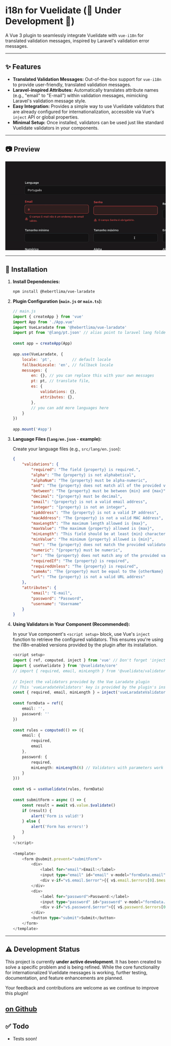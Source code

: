 # i18n for Vuelidate (🚧 Under Development 🚧)

A Vue 3 plugin to seamlessly integrate Vuelidate with `vue-i18n` for translated validation messages, inspired by Laravel's validation error messages.

---

## ✨ Features

* **Translated Validation Messages:** Out-of-the-box support for `vue-i18n` to provide user-friendly, translated validation messages.
* **Laravel-inspired Attributes:** Automatically translates attribute names (e.g., "email" to "E-mail") within validation messages, mimicking Laravel's validation message style.
* **Easy Integration:** Provides a simple way to use Vuelidate validators that are already configured for internationalization, accessible via Vue's `inject` API or global properties.
* **Minimal Setup:** Once installed, validators can be used just like standard Vuelidate validators in your components.

---

## 📷 Preview
![Previa](https://github.com/hebertlima/vue-laradate/blob/main/arts/vuelaradate.gif?raw=true)

---

## 🚀 Installation

1.  **Install Dependencies:**

    ```bash
    npm install @hebertlima/vue-laradate
    ```

2.  **Plugin Configuration (`main.js` or `main.ts`):**

    ```javascript
    // main.js
    import { createApp } from 'vue'
    import App from './App.vue'
    import VueLaradate from '@hebertlima/vue-laradate'
    import pt from '@lang/pt.json' // alias point to laravel lang folder

    const app = createApp(App)

    app.use(VueLaradate, {
        locale: 'pt',         // default locale
        fallbackLocale: 'en', // fallback locale
        messages: {
            en: {}, // you can replace this with your own messages
            pt: pt, // translate file,
            es: {
                validations: {},
                attributes: {},
            }, 
            // you can add more languages here
        }
    })

    app.mount('#app')
    ```

3.  **Language Files (`lang/en.json` - example):**

    Create your language files (e.g., `src/lang/en.json`):

    ```json
    {
        "validations": {
            "required": "The field {property} is required.",
            "alpha": "The {property} is not alphabetical",
            "alphaNum": "The {property} must be alpha-numeric",
            "and": "The {property} does not match all of the provided validators",
            "between": "The {property} must be between {min} and {max}",
            "decimal": "{property} must be decimal",
            "email": "{property} is not a valid email address",
            "integer": "{property} is not an integer",
            "ipAddress": "The {property} is not a valid IP address",
            "macAddress": "The {property} is not a valid MAC Address",
            "maxLength": "The maximum length allowed is {max}",
            "maxValue": "The maximum {property} allowed is {max}",
            "minLength": "This field should be at least {min} characters long",
            "minValue": "The minimum {property} allowed is {min}",
            "not": "The {property} does not match the provided validator",
            "numeric": "{property} must be numeric",
            "or": "The {property} does not match any of the provided validators",
            "requiredIf": "The {property} is required",
            "requiredUnless": "The {property} is required",
            "sameAs": "The {property} must be equal to the {otherName} value",
            "url": "The {property} is not a valid URL address"
        },
        "attributes": {
            "email": "E-mail",
            "password": "Password",
            "username": "Username"
        }
    }
    ```

4.  **Using Validators in Your Component (Recommended):**

    In your Vue component's `<script setup>` block, use Vue's `inject` function to retrieve the configured validators. This ensures you're using the i18n-enabled versions provided by the plugin after its installation.

    ```ts
    <script setup>
    import { ref, computed, inject } from 'vue' // Don't forget 'inject'
    import { useVuelidate } from '@vuelidate/core'
    // import { required, email, minLength } from '@vuelidate/validators' <-- remove this

    // Inject the validators provided by the Vue Laradate plugin
    // This 'vueLaradateValidators' key is provided by the plugin's installer.
    const { required, email, minLength } = inject('vueLaradateValidators') || {};

    const formData = ref({
        email: '',
        password: ''
    })

    const rules = computed(() => ({
        email: {
            required,
            email
        },
        password: {
            required,
            minLength: minLength(6) // Validators with parameters work too!
        }
    }))

    const v$ = useVuelidate(rules, formData)

    const submitForm = async () => {
        const result = await v$.value.$validate()
        if (result) {
            alert('Form is valid!')
        } else {
            alert('Form has errors!')
        }
    }
    </script>

    <template>
        <form @submit.prevent="submitForm">
            <div>
                <label for="email">Email:</label>
                <input type="email" id="email" v-model="formData.email" @blur="v$.email.$touch" />
                <div v-if="v$.email.$error">{{ v$.email.$errors[0].$message }}</div>
            </div>
            <div>
                <label for="password">Password:</label>
                <input type="password" id="password" v-model="formData.password" @blur="v$.password.$touch" />
                <div v-if="v$.password.$error">{{ v$.password.$errors[0].$message }}</div>
            </div>
            <button type="submit">Submit</button>
        </form>
    </template>
    ```

---

## ⚠️ Development Status

This project is currently **under active development**. It has been created to solve a specific problem and is being refined. While the core functionality for internationalized Vuelidate messages is working, further testing, documentation, and feature enhancements are planned.

Your feedback and contributions are welcome as we continue to improve this plugin!

[on Github](https://github.com/hebertlima/vue-laradate)
---

## ✅ Todo
- Tests soon!
